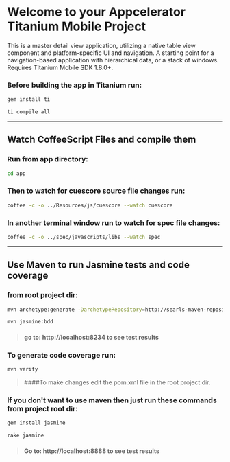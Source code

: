 Welcome to your Appcelerator Titanium Mobile Project
===========

This is a master detail view application, utilizing a native table view component and platform-specific UI and navigation. A starting point for a navigation-based application with hierarchical data, or a stack of windows. Requires Titanium Mobile SDK 1.8.0+.


### Before building the app in Titanium run:

```bash
gem install ti
```

```bash
ti compile all
```

----------------------------------
Watch CoffeeScript Files and compile them
----------------------------------

### Run from app directory: 

```bash
cd app
```

### Then to watch for cuescore source file changes run:

```bash
coffee -c -o ../Resources/js/cuescore --watch cuescore
```

### In another terminal window run to watch for spec file changes:

```bash
coffee -c -o ../spec/javascripts/libs --watch spec
```

----------------------------------
Use Maven to run Jasmine tests and code coverage
----------------------------------

### from root project dir:

```bash
mvn archetype:generate -DarchetypeRepository=http://searls-maven-repository.googlecode.com/svn/trunk/snapshots -DarchetypeGroupId=com.github.searls -DarchetypeArtifactId=jasmine-archetype -DarchetypeVersion=1.2.0.0-SNAPSHOT -DgroupId=com.acme -DartifactId=my-jasmine-project -Dversion=0.0.1-SNAPSHOT
```
```bash
mvn jasmine:bdd
```

> #### go to: http://localhost:8234 to see test results

### To generate code coverage run:

```bash
mvn verify
```

> ####To make changes edit the pom.xml file in the root project dir.

### If you don't want to use maven then just run these commands from project root dir:

```bash
gem install jasmine
```
```bash
rake jasmine
```

> #### Go to: http://localhost:8888 to see test results